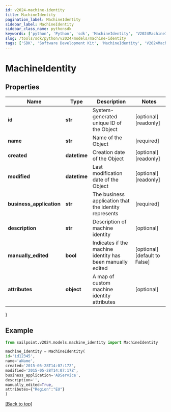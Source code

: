 ```yaml
---
id: v2024-machine-identity
title: MachineIdentity
pagination_label: MachineIdentity
sidebar_label: MachineIdentity
sidebar_class_name: pythonsdk
keywords: ['python', 'Python', 'sdk', 'MachineIdentity', 'V2024MachineIdentity'] 
slug: /tools/sdk/python/v2024/models/machine-identity
tags: ['SDK', 'Software Development Kit', 'MachineIdentity', 'V2024MachineIdentity']
---
```


# MachineIdentity


## Properties

Name | Type | Description | Notes
------------ | ------------- | ------------- | -------------
**id** | **str** | System-generated unique ID of the Object | [optional] [readonly] 
**name** | **str** | Name of the Object | [required]
**created** | **datetime** | Creation date of the Object | [optional] [readonly] 
**modified** | **datetime** | Last modification date of the Object | [optional] [readonly] 
**business_application** | **str** | The business application that the identity represents | [required]
**description** | **str** | Description of machine identity | [optional] 
**manually_edited** | **bool** | Indicates if the machine identity has been manually edited | [optional] [default to False]
**attributes** | **object** | A map of custom machine identity attributes | [optional] 
}

## Example

```python
from sailpoint.v2024.models.machine_identity import MachineIdentity

machine_identity = MachineIdentity(
id='id12345',
name='aName',
created='2015-05-28T14:07:17Z',
modified='2015-05-28T14:07:17Z',
business_application='ADService',
description='',
manually_edited=True,
attributes={"Region":"EU"}
)

```
[[Back to top]](#) 

